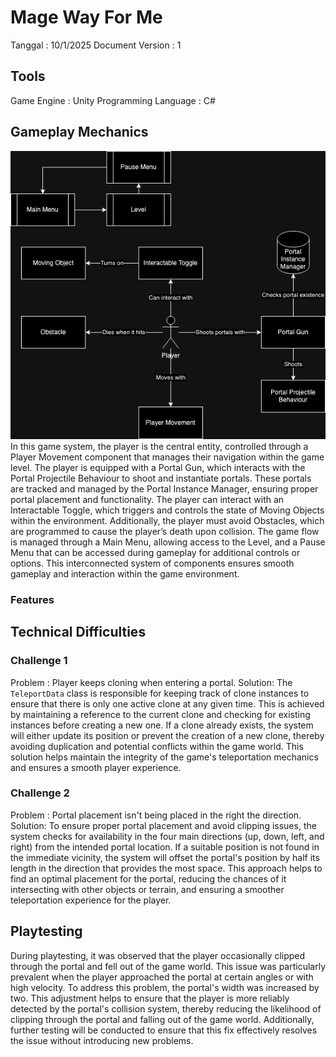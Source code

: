 # Mage Way For Me

Tanggal             : 10/1/2025
Document Version    : 1

## Tools

Game Engine             : Unity
Programming Language    : C#

## Gameplay Mechanics

![Mechanics](img/Mechanic.png "Mechanics")
In this game system, the player is the central entity, controlled through a Player Movement component that manages their navigation within the game level. The player is equipped with a Portal Gun, which interacts with the Portal Projectile Behaviour to shoot and instantiate portals. These portals are tracked and managed by the Portal Instance Manager, ensuring proper portal placement and functionality. The player can interact with an Interactable Toggle, which triggers and controls the state of Moving Objects within the environment. Additionally, the player must avoid Obstacles, which are programmed to cause the player’s death upon collision. The game flow is managed through a Main Menu, allowing access to the Level, and a Pause Menu that can be accessed during gameplay for additional controls or options. This interconnected system of components ensures smooth gameplay and interaction within the game environment.

### Features

## Technical Difficulties

### Challenge 1
Problem     : Player keeps cloning when entering a portal.
Solution: The `TeleportData` class is responsible for keeping track of clone instances to ensure that there is only one active clone at any given time. This is achieved by maintaining a reference to the current clone and checking for existing instances before creating a new one. If a clone already exists, the system will either update its position or prevent the creation of a new clone, thereby avoiding duplication and potential conflicts within the game world. This solution helps maintain the integrity of the game's teleportation mechanics and ensures a smooth player experience.

### Challenge 2
Problem     : Portal placement isn't being placed in the right the direction.
Solution: To ensure proper portal placement and avoid clipping issues, the system checks for availability in the four main directions (up, down, left, and right) from the intended portal location. If a suitable position is not found in the immediate vicinity, the system will offset the portal's position by half its length in the direction that provides the most space. This approach helps to find an optimal placement for the portal, reducing the chances of it intersecting with other objects or terrain, and ensuring a smoother teleportation experience for the player.

## Playtesting

During playtesting, it was observed that the player occasionally clipped through the portal and fell out of the game world. This issue was particularly prevalent when the player approached the portal at certain angles or with high velocity. To address this problem, the portal's width was increased by two. This adjustment helps to ensure that the player is more reliably detected by the portal's collision system, thereby reducing the likelihood of clipping through the portal and falling out of the game world. Additionally, further testing will be conducted to ensure that this fix effectively resolves the issue without introducing new problems.